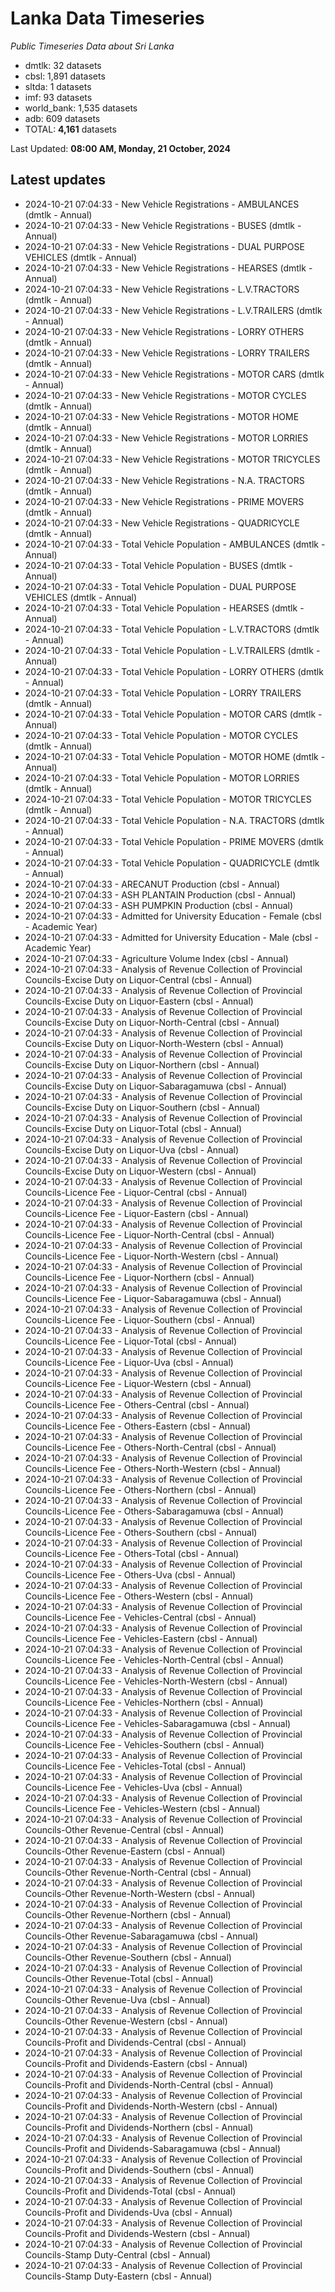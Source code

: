 # Lanka Data Timeseries
*Public Timeseries Data about Sri Lanka*

* dmtlk: 32 datasets
* cbsl: 1,891 datasets
* sltda: 1 datasets
* imf: 93 datasets
* world_bank: 1,535 datasets
* adb: 609 datasets
* TOTAL: **4,161** datasets

Last Updated: **08:00 AM, Monday, 21 October, 2024**

## Latest updates

* 2024-10-21 07:04:33 - New Vehicle Registrations - AMBULANCES (dmtlk - Annual)
* 2024-10-21 07:04:33 - New Vehicle Registrations - BUSES (dmtlk - Annual)
* 2024-10-21 07:04:33 - New Vehicle Registrations - DUAL PURPOSE VEHICLES (dmtlk - Annual)
* 2024-10-21 07:04:33 - New Vehicle Registrations - HEARSES (dmtlk - Annual)
* 2024-10-21 07:04:33 - New Vehicle Registrations - L.V.TRACTORS (dmtlk - Annual)
* 2024-10-21 07:04:33 - New Vehicle Registrations - L.V.TRAILERS (dmtlk - Annual)
* 2024-10-21 07:04:33 - New Vehicle Registrations - LORRY OTHERS (dmtlk - Annual)
* 2024-10-21 07:04:33 - New Vehicle Registrations - LORRY TRAILERS (dmtlk - Annual)
* 2024-10-21 07:04:33 - New Vehicle Registrations - MOTOR CARS (dmtlk - Annual)
* 2024-10-21 07:04:33 - New Vehicle Registrations - MOTOR CYCLES (dmtlk - Annual)
* 2024-10-21 07:04:33 - New Vehicle Registrations - MOTOR HOME (dmtlk - Annual)
* 2024-10-21 07:04:33 - New Vehicle Registrations - MOTOR LORRIES (dmtlk - Annual)
* 2024-10-21 07:04:33 - New Vehicle Registrations - MOTOR TRICYCLES (dmtlk - Annual)
* 2024-10-21 07:04:33 - New Vehicle Registrations - N.A. TRACTORS (dmtlk - Annual)
* 2024-10-21 07:04:33 - New Vehicle Registrations - PRIME MOVERS (dmtlk - Annual)
* 2024-10-21 07:04:33 - New Vehicle Registrations - QUADRICYCLE (dmtlk - Annual)
* 2024-10-21 07:04:33 - Total Vehicle Population - AMBULANCES (dmtlk - Annual)
* 2024-10-21 07:04:33 - Total Vehicle Population - BUSES (dmtlk - Annual)
* 2024-10-21 07:04:33 - Total Vehicle Population - DUAL PURPOSE VEHICLES (dmtlk - Annual)
* 2024-10-21 07:04:33 - Total Vehicle Population - HEARSES (dmtlk - Annual)
* 2024-10-21 07:04:33 - Total Vehicle Population - L.V.TRACTORS (dmtlk - Annual)
* 2024-10-21 07:04:33 - Total Vehicle Population - L.V.TRAILERS (dmtlk - Annual)
* 2024-10-21 07:04:33 - Total Vehicle Population - LORRY OTHERS (dmtlk - Annual)
* 2024-10-21 07:04:33 - Total Vehicle Population - LORRY TRAILERS (dmtlk - Annual)
* 2024-10-21 07:04:33 - Total Vehicle Population - MOTOR CARS (dmtlk - Annual)
* 2024-10-21 07:04:33 - Total Vehicle Population - MOTOR CYCLES (dmtlk - Annual)
* 2024-10-21 07:04:33 - Total Vehicle Population - MOTOR HOME (dmtlk - Annual)
* 2024-10-21 07:04:33 - Total Vehicle Population - MOTOR LORRIES (dmtlk - Annual)
* 2024-10-21 07:04:33 - Total Vehicle Population - MOTOR TRICYCLES (dmtlk - Annual)
* 2024-10-21 07:04:33 - Total Vehicle Population - N.A. TRACTORS (dmtlk - Annual)
* 2024-10-21 07:04:33 - Total Vehicle Population - PRIME MOVERS (dmtlk - Annual)
* 2024-10-21 07:04:33 - Total Vehicle Population - QUADRICYCLE (dmtlk - Annual)
* 2024-10-21 07:04:33 - ARECANUT Production (cbsl - Annual)
* 2024-10-21 07:04:33 - ASH PLANTAIN Production (cbsl - Annual)
* 2024-10-21 07:04:33 - ASH PUMPKIN Production (cbsl - Annual)
* 2024-10-21 07:04:33 - Admitted for University Education - Female (cbsl - Academic Year)
* 2024-10-21 07:04:33 - Admitted for University Education - Male (cbsl - Academic Year)
* 2024-10-21 07:04:33 - Agriculture Volume Index (cbsl - Annual)
* 2024-10-21 07:04:33 - Analysis of Revenue Collection of Provincial Councils-Excise Duty on Liquor-Central (cbsl - Annual)
* 2024-10-21 07:04:33 - Analysis of Revenue Collection of Provincial Councils-Excise Duty on Liquor-Eastern (cbsl - Annual)
* 2024-10-21 07:04:33 - Analysis of Revenue Collection of Provincial Councils-Excise Duty on Liquor-North-Central (cbsl - Annual)
* 2024-10-21 07:04:33 - Analysis of Revenue Collection of Provincial Councils-Excise Duty on Liquor-North-Western (cbsl - Annual)
* 2024-10-21 07:04:33 - Analysis of Revenue Collection of Provincial Councils-Excise Duty on Liquor-Northern (cbsl - Annual)
* 2024-10-21 07:04:33 - Analysis of Revenue Collection of Provincial Councils-Excise Duty on Liquor-Sabaragamuwa (cbsl - Annual)
* 2024-10-21 07:04:33 - Analysis of Revenue Collection of Provincial Councils-Excise Duty on Liquor-Southern (cbsl - Annual)
* 2024-10-21 07:04:33 - Analysis of Revenue Collection of Provincial Councils-Excise Duty on Liquor-Total (cbsl - Annual)
* 2024-10-21 07:04:33 - Analysis of Revenue Collection of Provincial Councils-Excise Duty on Liquor-Uva (cbsl - Annual)
* 2024-10-21 07:04:33 - Analysis of Revenue Collection of Provincial Councils-Excise Duty on Liquor-Western (cbsl - Annual)
* 2024-10-21 07:04:33 - Analysis of Revenue Collection of Provincial Councils-Licence Fee - Liquor-Central (cbsl - Annual)
* 2024-10-21 07:04:33 - Analysis of Revenue Collection of Provincial Councils-Licence Fee - Liquor-Eastern (cbsl - Annual)
* 2024-10-21 07:04:33 - Analysis of Revenue Collection of Provincial Councils-Licence Fee - Liquor-North-Central (cbsl - Annual)
* 2024-10-21 07:04:33 - Analysis of Revenue Collection of Provincial Councils-Licence Fee - Liquor-North-Western (cbsl - Annual)
* 2024-10-21 07:04:33 - Analysis of Revenue Collection of Provincial Councils-Licence Fee - Liquor-Northern (cbsl - Annual)
* 2024-10-21 07:04:33 - Analysis of Revenue Collection of Provincial Councils-Licence Fee - Liquor-Sabaragamuwa (cbsl - Annual)
* 2024-10-21 07:04:33 - Analysis of Revenue Collection of Provincial Councils-Licence Fee - Liquor-Southern (cbsl - Annual)
* 2024-10-21 07:04:33 - Analysis of Revenue Collection of Provincial Councils-Licence Fee - Liquor-Total (cbsl - Annual)
* 2024-10-21 07:04:33 - Analysis of Revenue Collection of Provincial Councils-Licence Fee - Liquor-Uva (cbsl - Annual)
* 2024-10-21 07:04:33 - Analysis of Revenue Collection of Provincial Councils-Licence Fee - Liquor-Western (cbsl - Annual)
* 2024-10-21 07:04:33 - Analysis of Revenue Collection of Provincial Councils-Licence Fee - Others-Central (cbsl - Annual)
* 2024-10-21 07:04:33 - Analysis of Revenue Collection of Provincial Councils-Licence Fee - Others-Eastern (cbsl - Annual)
* 2024-10-21 07:04:33 - Analysis of Revenue Collection of Provincial Councils-Licence Fee - Others-North-Central (cbsl - Annual)
* 2024-10-21 07:04:33 - Analysis of Revenue Collection of Provincial Councils-Licence Fee - Others-North-Western (cbsl - Annual)
* 2024-10-21 07:04:33 - Analysis of Revenue Collection of Provincial Councils-Licence Fee - Others-Northern (cbsl - Annual)
* 2024-10-21 07:04:33 - Analysis of Revenue Collection of Provincial Councils-Licence Fee - Others-Sabaragamuwa (cbsl - Annual)
* 2024-10-21 07:04:33 - Analysis of Revenue Collection of Provincial Councils-Licence Fee - Others-Southern (cbsl - Annual)
* 2024-10-21 07:04:33 - Analysis of Revenue Collection of Provincial Councils-Licence Fee - Others-Total (cbsl - Annual)
* 2024-10-21 07:04:33 - Analysis of Revenue Collection of Provincial Councils-Licence Fee - Others-Uva (cbsl - Annual)
* 2024-10-21 07:04:33 - Analysis of Revenue Collection of Provincial Councils-Licence Fee - Others-Western (cbsl - Annual)
* 2024-10-21 07:04:33 - Analysis of Revenue Collection of Provincial Councils-Licence Fee - Vehicles-Central (cbsl - Annual)
* 2024-10-21 07:04:33 - Analysis of Revenue Collection of Provincial Councils-Licence Fee - Vehicles-Eastern (cbsl - Annual)
* 2024-10-21 07:04:33 - Analysis of Revenue Collection of Provincial Councils-Licence Fee - Vehicles-North-Central (cbsl - Annual)
* 2024-10-21 07:04:33 - Analysis of Revenue Collection of Provincial Councils-Licence Fee - Vehicles-North-Western (cbsl - Annual)
* 2024-10-21 07:04:33 - Analysis of Revenue Collection of Provincial Councils-Licence Fee - Vehicles-Northern (cbsl - Annual)
* 2024-10-21 07:04:33 - Analysis of Revenue Collection of Provincial Councils-Licence Fee - Vehicles-Sabaragamuwa (cbsl - Annual)
* 2024-10-21 07:04:33 - Analysis of Revenue Collection of Provincial Councils-Licence Fee - Vehicles-Southern (cbsl - Annual)
* 2024-10-21 07:04:33 - Analysis of Revenue Collection of Provincial Councils-Licence Fee - Vehicles-Total (cbsl - Annual)
* 2024-10-21 07:04:33 - Analysis of Revenue Collection of Provincial Councils-Licence Fee - Vehicles-Uva (cbsl - Annual)
* 2024-10-21 07:04:33 - Analysis of Revenue Collection of Provincial Councils-Licence Fee - Vehicles-Western (cbsl - Annual)
* 2024-10-21 07:04:33 - Analysis of Revenue Collection of Provincial Councils-Other Revenue-Central (cbsl - Annual)
* 2024-10-21 07:04:33 - Analysis of Revenue Collection of Provincial Councils-Other Revenue-Eastern (cbsl - Annual)
* 2024-10-21 07:04:33 - Analysis of Revenue Collection of Provincial Councils-Other Revenue-North-Central (cbsl - Annual)
* 2024-10-21 07:04:33 - Analysis of Revenue Collection of Provincial Councils-Other Revenue-North-Western (cbsl - Annual)
* 2024-10-21 07:04:33 - Analysis of Revenue Collection of Provincial Councils-Other Revenue-Northern (cbsl - Annual)
* 2024-10-21 07:04:33 - Analysis of Revenue Collection of Provincial Councils-Other Revenue-Sabaragamuwa (cbsl - Annual)
* 2024-10-21 07:04:33 - Analysis of Revenue Collection of Provincial Councils-Other Revenue-Southern (cbsl - Annual)
* 2024-10-21 07:04:33 - Analysis of Revenue Collection of Provincial Councils-Other Revenue-Total (cbsl - Annual)
* 2024-10-21 07:04:33 - Analysis of Revenue Collection of Provincial Councils-Other Revenue-Uva (cbsl - Annual)
* 2024-10-21 07:04:33 - Analysis of Revenue Collection of Provincial Councils-Other Revenue-Western (cbsl - Annual)
* 2024-10-21 07:04:33 - Analysis of Revenue Collection of Provincial Councils-Profit and Dividends-Central (cbsl - Annual)
* 2024-10-21 07:04:33 - Analysis of Revenue Collection of Provincial Councils-Profit and Dividends-Eastern (cbsl - Annual)
* 2024-10-21 07:04:33 - Analysis of Revenue Collection of Provincial Councils-Profit and Dividends-North-Central (cbsl - Annual)
* 2024-10-21 07:04:33 - Analysis of Revenue Collection of Provincial Councils-Profit and Dividends-North-Western (cbsl - Annual)
* 2024-10-21 07:04:33 - Analysis of Revenue Collection of Provincial Councils-Profit and Dividends-Northern (cbsl - Annual)
* 2024-10-21 07:04:33 - Analysis of Revenue Collection of Provincial Councils-Profit and Dividends-Sabaragamuwa (cbsl - Annual)
* 2024-10-21 07:04:33 - Analysis of Revenue Collection of Provincial Councils-Profit and Dividends-Southern (cbsl - Annual)
* 2024-10-21 07:04:33 - Analysis of Revenue Collection of Provincial Councils-Profit and Dividends-Total (cbsl - Annual)
* 2024-10-21 07:04:33 - Analysis of Revenue Collection of Provincial Councils-Profit and Dividends-Uva (cbsl - Annual)
* 2024-10-21 07:04:33 - Analysis of Revenue Collection of Provincial Councils-Profit and Dividends-Western (cbsl - Annual)
* 2024-10-21 07:04:33 - Analysis of Revenue Collection of Provincial Councils-Stamp Duty-Central (cbsl - Annual)
* 2024-10-21 07:04:33 - Analysis of Revenue Collection of Provincial Councils-Stamp Duty-Eastern (cbsl - Annual)